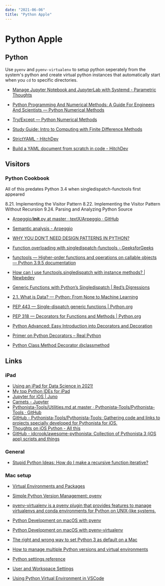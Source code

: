 ```yaml
---
date: "2021-06-06"
title: "Python Apple"
---
```

<!-- markdownlint-disable MD025 -->
# Python Apple
<!-- markdownlint-enable MD025 -->

## Python

Use `pyenv` and `pyenv-virtualenv` to setup python seperately from the system's python and create virtual python instances that automatically start when you `cd` to specific directories.

* [Manage Jupyter Notebook and JupyterLab with Systemd - Parametric Thoughts](https://janakiev.com/blog/jupyter-systemd/)

* [Python Programming And Numerical Methods: A Guide For Engineers And Scientists — Python Numerical Methods](https://pythonnumericalmethods.berkeley.edu/notebooks/Index.html)
* [Try/Except — Python Numerical Methods](https://pythonnumericalmethods.berkeley.edu/notebooks/chapter10.03-Try-Except.html)
* [Study Guide: Intro to Computing with Finite Difference Methods](http://hplgit.github.io/INF5620/doc/pub/lecture_decay-1.html#5620:about)
* [StrictYAML - HitchDev](https://hitchdev.com/strictyaml/)
* [Build a YAML document from scratch in code - HitchDev](https://hitchdev.com/strictyaml/using/alpha/howto/build-yaml-document/)

## Visitors

### Python Cookbook

All of this predates Python 3.4 when singledispatch-functools first appeared

8.21. Implementing the Visitor Pattern
8.22. Implementing the Visitor Pattern Without Recursion
9.24. Parsing and Analyzing Python Source

* [Arpeggio/__init__.py at master · textX/Arpeggio · GitHub](https://github.com/textX/Arpeggio/blob/master/arpeggio/__init__.py)
* [Semantic analysis - Arpeggio](http://textx.github.io/Arpeggio/stable/semantics/)

* [WHY YOU DON’T NEED DESIGN PATTERNS IN PYTHON?](https://ep2017.europython.eu/media/conference/slides/why-you-dont-need-design-patterns-in-python.pdf)
* [Function overloading with singledispatch-functools - GeeksforGeeks](https://www.geeksforgeeks.org/function-overloading-with-singledispatch-functools/)
* [functools — Higher-order functions and operations on callable objects — Python 3.9.5 documentation](https://docs.python.org/3/library/functools.html)
* [How can I use functools.singledispatch with instance methods? | Newbedev](https://newbedev.com/how-can-i-use-functools-singledispatch-with-instance-methods)
* [Generic Functions with Python’s Singledispatch | Red’s Digressions](https://rednafi.github.io/digressions/python/2020/04/05/python-singledispatch.html)
* [2.1. What is Data? — Python: From None to Machine Learning](https://python.astrotech.io/machine-learning/introduction/data.html)
* [PEP 443 — Single-dispatch generic functions | Python.org](https://www.python.org/dev/peps/pep-0443/)
* [PEP 318 — Decorators for Functions and Methods | Python.org](https://www.python.org/dev/peps/pep-0318/)
* [Python Advanced: Easy Introduction into Decorators and Decoration](https://www.python-course.eu/python3_decorators.php)
* [Primer on Python Decorators – Real Python](https://realpython.com/primer-on-python-decorators/)
* [Python Class Method Decorator @classmethod](https://www.tutorialsteacher.com/python/classmethod-decorator)

## Links

### iPad

* [Using an iPad for Data Science in 2021!](https://towardsdatascience.com/using-an-ipad-for-data-science-in-2021-d6a973dd27ab)
* [My top Python IDEs for iPad](https://blog.devgenius.io/my-top-python-ides-for-ipad-3f777023155c)
* [Jupyter for iOS | Juno](https://juno.sh)
* [Carnets - Jupyter](https://holzschu.github.io/Carnets_Jupyter/)
* [Pythonista-Tools/Utilities.md at master · Pythonista-Tools/Pythonista-Tools · GitHub](https://presstige.io/p/Pythonista-Tools-Utilities-md-at-master-Pythonista-Tools-Pythonista-Tools-GitHub-081da1843127457d994ab76f11733f4c)
* [GitHub - Pythonista-Tools/Pythonista-Tools: Gathering code and links to projects specially developed for Pythonista for iOS.](https://github.com/Pythonista-Tools/Pythonista-Tools)
* [Thoughts on iOS Python - All this](https://leancrew.com/all-this/2020/03/thoughts-on-ios-python/)
* [GitHub - idcrook/awesome-pythonista: Collection of Pythonista 3 (iOS app) scripts and things](https://github.com/idcrook/awesome-pythonista)

### General

* [Stupid Python Ideas: How do I make a recursive function iterative?](http://stupidpythonideas.blogspot.com/2014/10/how-do-i-make-recursive-function.html)

### Mac setup

* [Virtual Environments and Packages](https://docs.python.org/3/tutorial/venv.html)
* [Simple Python Version Management: pyenv](https://github.com/pyenv/pyenv)
* [pyenv-virtualenv is a pyenv plugin that provides features to manage virtualenvs and conda environments for Python on UNIX-like systems.](https://github.com/pyenv/pyenv-virtualenv)
* [Python Development on macOS with pyenv](https://jordanthomasg.medium.com/python-development-on-macos-with-pyenv-2509c694a808)
* [Python Development on macOS with pyenv-virtualenv](https://jordanthomasg.medium.com/python-development-on-macos-with-pyenv-virtualenv-ec583b92934c)

* [The right and wrong way to set Python 3 as default on a Mac](https://opensource.com/article/19/5/python-3-default-mac)

* [How to manage multiple Python versions and virtual environments](https://www.freecodecamp.org/news/manage-multiple-python-versions-and-virtual-environments-venv-pyenv-pyvenv-a29fb00c296f/)
* [Python settings reference](https://code.visualstudio.com/docs/python/settings-reference#_general-settings)
* [User and Workspace Settings](https://code.visualstudio.com/docs/getstarted/settings)
* [Using Python Virtual Environment in VSCode](https://techinscribed.com/python-virtual-environment-in-vscode/)

<!-- markdownlint-disable MD034 -->

<!-- markdownlint-enable MD034 -->
